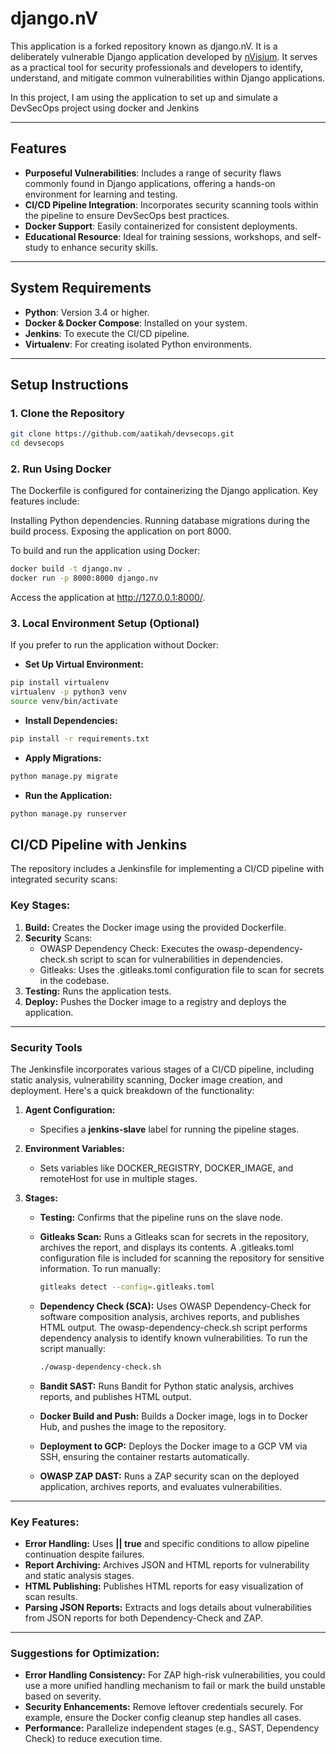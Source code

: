 
# django.nV

This application is a forked repository known as django.nV. It is a deliberately vulnerable Django application developed by [nVisium](https://www.nvisium.com/). It serves as a practical tool for security professionals and developers to identify, understand, and mitigate common vulnerabilities within Django applications.

In this project, I am using the application to set up and simulate a DevSecOps project using docker and Jenkins

---

## Features

- **Purposeful Vulnerabilities**: Includes a range of security flaws commonly found in Django applications, offering a hands-on environment for learning and testing.
- **CI/CD Pipeline Integration**: Incorporates security scanning tools within the pipeline to ensure DevSecOps best practices.
- **Docker Support**: Easily containerized for consistent deployments.
- **Educational Resource**: Ideal for training sessions, workshops, and self-study to enhance security skills.

---

## System Requirements

- **Python**: Version 3.4 or higher.
- **Docker & Docker Compose**: Installed on your system.
- **Jenkins**: To execute the CI/CD pipeline.
- **Virtualenv**: For creating isolated Python environments.

---

## Setup Instructions

### 1. Clone the Repository

```bash
git clone https://github.com/aatikah/devsecops.git
cd devsecops
```

### 2. Run Using Docker
The Dockerfile is configured for containerizing the Django application. Key features include:

Installing Python dependencies.
Running database migrations during the build process.
Exposing the application on port 8000.

To build and run the application using Docker:

```sh
docker build -t django.nv .
docker run -p 8000:8000 django.nv
```
Access the application at http://127.0.0.1:8000/.

### 3. Local Environment Setup (Optional)
If you prefer to run the application without Docker:

- **Set Up Virtual Environment:**
```sh
pip install virtualenv
virtualenv -p python3 venv
source venv/bin/activate
```

- **Install Dependencies:**

```sh
pip install -r requirements.txt
```
- **Apply Migrations:**

```sh
python manage.py migrate
```
- **Run the Application:**

```sh
python manage.py runserver
```
## CI/CD Pipeline with Jenkins
The repository includes a Jenkinsfile for implementing a CI/CD pipeline with integrated security scans:

### Key Stages:
1. **Build:** Creates the Docker image using the provided Dockerfile.
2. **Security** Scans:
    - OWASP Dependency Check: Executes the owasp-dependency-check.sh script to scan for vulnerabilities in dependencies.
    - Gitleaks: Uses the .gitleaks.toml configuration file to scan for secrets in the codebase.
3. **Testing:** Runs the application tests.
4. **Deploy:** Pushes the Docker image to a registry and deploys the application.

---
### Security Tools

The Jenkinsfile  incorporates various stages of a CI/CD pipeline, including static analysis, vulnerability scanning, Docker image creation, and deployment. Here's a quick breakdown of the functionality:

1. **Agent Configuration:**
    - Specifies a **jenkins-slave** label for running the pipeline stages.
      
2. **Environment Variables:**

    - Sets variables like DOCKER_REGISTRY, DOCKER_IMAGE, and remoteHost for use in multiple stages.

3. **Stages:**

    - **Testing:** Confirms that the pipeline runs on the slave node.
    - **Gitleaks Scan:** Runs a Gitleaks scan for secrets in the repository, archives the report, and displays its contents.
      A .gitleaks.toml configuration file is included for scanning the repository for sensitive information. To run manually:

        ```sh
        gitleaks detect --config=.gitleaks.toml
        ```
    - **Dependency Check (SCA):** Uses OWASP Dependency-Check for software composition analysis, archives reports, and publishes HTML             output.
      The owasp-dependency-check.sh script performs dependency analysis to identify known vulnerabilities. To run the script manually:
        ```sh
        ./owasp-dependency-check.sh
        ```
    - **Bandit SAST:** Runs Bandit for Python static analysis, archives reports, and publishes HTML output.
    - **Docker Build and Push:** Builds a Docker image, logs in to Docker Hub, and pushes the image to the repository.
    - **Deployment to GCP:** Deploys the Docker image to a GCP VM via SSH, ensuring the container restarts automatically.
    - **OWASP ZAP DAST:** Runs a ZAP security scan on the deployed application, archives reports, and evaluates vulnerabilities.

---
### Key Features:

- **Error Handling:** Uses **|| true** and specific conditions to allow pipeline continuation despite failures.
- **Report Archiving:** Archives JSON and HTML reports for vulnerability and static analysis stages.
- **HTML Publishing:** Publishes HTML reports for easy visualization of scan results.
- **Parsing JSON Reports:** Extracts and logs details about vulnerabilities from JSON reports for both Dependency-Check and ZAP.

---
### Suggestions for Optimization:

- **Error Handling Consistency:** For ZAP high-risk vulnerabilities, you could use a more unified handling mechanism to fail or mark the build unstable based on severity.
- **Security Enhancements:** Remove leftover credentials securely. For example, ensure the Docker config cleanup step handles all cases.
- **Performance:** Parallelize independent stages (e.g., SAST, Dependency Check) to reduce execution time.



